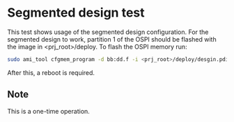 # Segmented design test

This test shows usage of the segmented design configuration. For the segmented design to work, partition 1 of the OSPI should be flashed with the image in <prj_root>/deploy. To flash the OSPI memory run:

```bash
sudo ami_tool cfgmem_program -d bb:dd.f -i <prj_root>/deploy/desgin.pdi -p 1 -t primary -q
```

After this, a reboot is required.

## Note

This is a one-time operation.